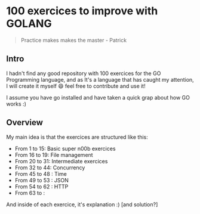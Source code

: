 # 100 exercices to improve with GOLANG

> Practice makes makes the master - Patrick

## Intro

I hadn't find any good repository with 100 exercices for the GO Programming language, and as It's a language that has caught my attention, I will create it myself :smile: feel free to contribute and use it! 

I assume you have go installed and have taken a quick grap about how GO works :) 
## Overview

My main idea is that the exercices are structured like this:

- From 1 to 15: Basic super n00b exercices
- From 16 to 19: File management
- From 20 to 31: Intermediate exercices
- From 32 to 44: Concurrency
- From 45 to 48 : Time
- From 49 to 53 : JSON
- From 54 to 62 : HTTP
- From 63 to :


And inside of each exercice, it's explanation :) [and solution?]
